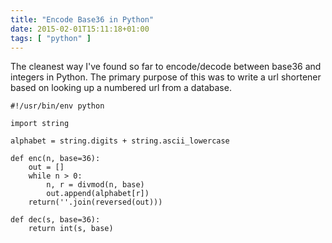 ```yaml
---
title: "Encode Base36 in Python"
date: 2015-02-01T15:11:18+01:00
tags: [ "python" ]
---
```

The cleanest way I've found so far to encode/decode between base36 and integers in Python. The primary purpose of this was to write a url shortener based on looking up a numbered url from a database.
<!--more-->

    #!/usr/bin/env python

    import string

    alphabet = string.digits + string.ascii_lowercase

    def enc(n, base=36):
        out = []
        while n > 0:
            n, r = divmod(n, base)
            out.append(alphabet[r])
        return(''.join(reversed(out)))

    def dec(s, base=36):
        return int(s, base)
